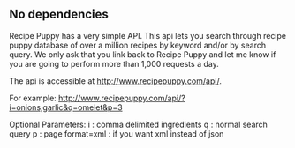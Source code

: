 
No dependencies 
---

Recipe Puppy has a very simple API. This api lets you search through recipe puppy database of over a million recipes by keyword and/or by search query. We only ask that you link back to Recipe Puppy and let me know if you are going to perform more than 1,000 requests a day. 

The api is accessible at http://www.recipepuppy.com/api/. 

For example:
http://www.recipepuppy.com/api/?i=onions,garlic&q=omelet&p=3 

Optional Parameters:
i : comma delimited ingredients
q : normal search query
p : page
format=xml : if you want xml instead of json 